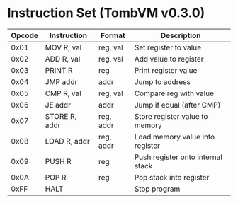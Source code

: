 # Instruction Set (TombVM v0.3.0)

| Opcode | Instruction       | Format                   | Description                       |
|--------|-------------------|--------------------------|-----------------------------------|
| 0x01   | MOV R, val        | reg, val                 | Set register to value             |
| 0x02   | ADD R, val        | reg, val                 | Add value to register             |
| 0x03   | PRINT R           | reg                      | Print register value              |
| 0x04   | JMP addr          | addr                     | Jump to address                   |
| 0x05   | CMP R, val        | reg, val                 | Compare reg with value            |
| 0x06   | JE addr           | addr                     | Jump if equal (after CMP)         |
| 0x07   | STORE R, addr     | reg, addr                | Store register value to memory    |
| 0x08   | LOAD R, addr      | reg, addr                | Load memory value into register   |
| 0x09   | PUSH R            | reg                      | Push register onto internal stack |
| 0x0A   | POP R             | reg                      | Pop stack into register           |
| 0xFF   | HALT              |                          | Stop program                      |
